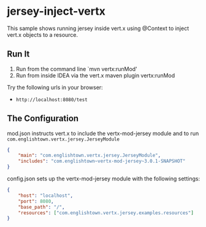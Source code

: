 # jersey-inject-vertx

This sample shows running jersey inside vert.x using @Context to inject vert.x objects to a resource.

## Run It

1. Run from the command line `mvn vertx:runMod'
2. Run from inside IDEA via the vert.x maven plugin vertx:runMod


Try the following urls in your browser:
* `http://localhost:8080/test`


## The Configuration

mod.json instructs vert.x to include the vertx-mod-jersey module and to run `com.englishtown.vertx.jersey.JerseyModule`
```json
{
    "main": "com.englishtown.vertx.jersey.JerseyModule",
    "includes": "com.englishtown~vertx-mod-jersey~3.0.1-SNAPSHOT"
}
```

config.json sets up the vertx-mod-jersey module with the following settings:
```json
{
    "host": "localhost",
    "port": 8080,
    "base_path": "/",
    "resources": ["com.englishtown.vertx.jersey.examples.resources"]
}
```
